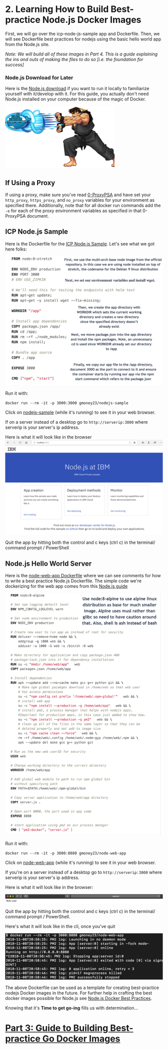 # 2. Learning How to Build Best-practice Node.js Docker Images
First, we will go over the icp-node-js-sample app and Dockerfile. Then, we will see Dockerfile best practices for nodejs using the basic hello world app from the Node.js site.

*Note: We will build all of these images in Part 4. This is a guide explaining the ins and outs of making the files to do so [i.e. the foundation for success]*

### Node.js Download for Later
Here is the [Node.js download](https://nodejs.org/en/) if you want to run it locally to familiarize yourself with it/develop with it. For this guide, you actually don't need Node.js installed on your computer because of the magic of Docker. 

![Docker ryu](images/docker-ryu.png)

## If Using a Proxy
If using a proxy, make sure you've read [0-ProxyPSA](0-ProxyPSA.md) and have set your `http_proxy`, `https_proxy`, and `no_proxy` variables for your environment as specified there. Additionally, note that for all docker run commands add the `-e` for each of the proxy environment variables as specified in that 0-ProxyPSA document.


## ICP Node.js Sample
Here is the Dockerfile for the [ICP Node.js Sample](https://github.com/siler23/MultiArchDockerICP/blob/master/icp-nodejs-sample/Dockerfile). Let's see what we got here folks:

![Node.js-icp-sample-Docker](images/icp-nodejs-sample-Dockerfile.png)

Run it with: 

```
docker run --rm -it -p 3000:3000 gmoney23/nodejs-sample
```

Click on <a href="http://localhost:3000/" target="_blank">nodejs-sample</a> (while it's running) to see it in your web browser.

If on a server instead of a desktop go to `http://serverip:3000` where serverip is your server's ip address.

Here is what it will look like in the browser ![node-web-output](images/icp-nodejs-sample.PNG)

Quit the app by hitting both the control and c keys (ctrl c) in the terminal/ command prompt / PowerShell

## Node.js Hello World Server

Here is the [node-web-app Dockerfile](https://github.com/siler23/MultiArchDockerICP/blob/master/node-web-app/Dockerfile) where we can see comments for how to write a best practice Node.js Dockerfile. The simple code we're dockerizing for the web app comes from this [Node.js guide](https://nodejs.org/en/docs/guides/nodejs-docker-webapp/)

![Node.js-web-app-Docker](images/node-web-app-Dockerfile.png)

Run it with:

```
docker run --rm -it -p 3000:8080 gmoney23/node-web-app
```

Click on <a href="http://localhost:3000/" target="_blank">node-web-app</a> (while it's running) to see it in your web browser.

If you're on a server instead of a desktop go to `http://serverip:3000` where serverip is your server's ip address.

Here is what it will look like in the browser: 

![node-web-output](images/node-web-browser.png)

Quit the app by hitting both the control and c keys (ctrl c) in the terminal/ command prompt / PowerShell.

Here's what it will look like in the cli, once you've quit

![node-web-cli](images/node-web-cli.png)

The above Dockerfile can be used as a template for creating best-practice nodejs Docker images in the future. For further help in crafting the best docker images possible for Node.js see [Node.js Docker Best Practices](https://github.com/nodejs/docker-node/blob/master/docs/BestPractices.md).

Knowing that it's **Time to get go-ing** fills us with determination...
# [Part 3: Guide to Building Best-practice Go Docker Images](3-Best-Practice-go.md)
